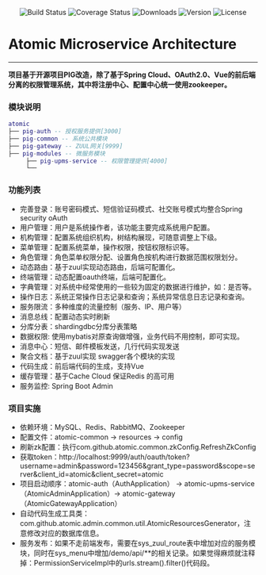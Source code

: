 <p align="center">
 <img src="https://img.shields.io/badge/Avue-1.5.4-green.svg" alt="Build Status">
  <img src="https://img.shields.io/badge/Spring%20Cloud-EdgwareSR4-orange.svg" alt="Coverage Status">
  <img src="https://img.shields.io/badge/Spring%20Boot-1.5.15-blue.svg" alt="Downloads">
  <img src="https://img.shields.io/npm/v/npm.svg" alt="Version">
  <img src="https://img.shields.io/npm/l/vue.svg" alt="License">
</p>

# Atomic Microservice Architecture
---
**项目基于开源项目PIG改造，除了基于Spring Cloud、OAuth2.0、Vue的前后端分离的权限管理系统，其中将注册中心、配置中心统一使用zookeeper。**

 ### 模块说明
``` lua
atomic
├── pig-auth -- 授权服务提供[3000]
├── pig-common -- 系统公共模块 
├── pig-gateway -- ZUUL网关[9999]
├── pig-modules -- 微服务模块
     ├── pig-upms-service -- 权限管理提供[4000]
     └── 
```
### 功能列表
- 完善登录：账号密码模式、短信验证码模式、社交账号模式均整合Spring security oAuth
- 用户管理：用户是系统操作者，该功能主要完成系统用户配置。
- 机构管理：配置系统组织机构，树结构展现，可随意调整上下级。
- 菜单管理：配置系统菜单，操作权限，按钮权限标识等。
- 角色管理：角色菜单权限分配、设置角色按机构进行数据范围权限划分。
- 动态路由：基于zuul实现动态路由，后端可配置化。
- 终端管理：动态配置oauth终端，后端可配置化。
- 字典管理：对系统中经常使用的一些较为固定的数据进行维护，如：是否等。
- 操作日志：系统正常操作日志记录和查询；系统异常信息日志记录和查询。
- 服务限流：多种维度的流量控制（服务、IP、用户等）
- 消息总线：配置动态实时刷新
- 分库分表：shardingdbc分库分表策略
- 数据权限: 使用mybatis对原查询做增强，业务代码不用控制，即可实现。
- 消息中心：短信、邮件模板发送，几行代码实现发送
- 聚合文档：基于zuul实现 swagger各个模块的实现
- 代码生成：前后端代码的生成，支持Vue
- 缓存管理：基于Cache Cloud 保证Redis 的高可用
- 服务监控: Spring Boot Admin

### 项目实施
- 依赖环境：MySQL、Redis、RabbitMQ、Zookeeper
- 配置文件：atomic-common → resources → config
- 刷新zk配置：执行com.github.atomic.common.zkConfig.RefreshZkConfig
- 获取token：http://localhost:9999/auth/oauth/token?username=admin&password=123456&grant_type=password&scope=server&client_id=atomic&client_secret=atomic
- 项目启动顺序：atomic-auth（AuthApplication） → atomic-upms-service（AtomicAdminApplication）→ atomic-gateway（AtomicGatewayApplication）
- 自动代码生成工具类：com.github.atomic.admin.common.util.AtomicResourcesGenerator，注意修改对应的数据库信息。
- 服务发布：如果不走前端发布，需要在sys_zuul_route表中增加对应的服务模块，同时在sys_menu中增加/demo/api/**的相关记录。如果觉得麻烦就注释掉：PermissionServiceImpl中的urls.stream().filter()代码段。
